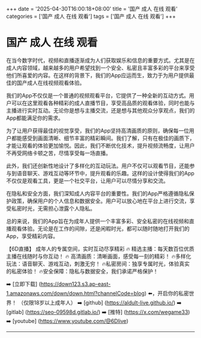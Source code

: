 +++
date = '2025-04-30T16:00:18+08:00'
title = '国产 成人 在线 观看'
categories = ['国产 成人 在线 观看']
tags = ['国产 成人 在线 观看']
+++

# 国产 成人 在线 观看

在当今数字时代，视频和直播逐渐成为人们获取娱乐和信息的重要方式。尤其是在成人内容领域，越来越多的用户希望找到一个安全、私密且丰富多彩的平台来享受他们所喜爱的内容。在这样的背景下，我们的App应运而生，致力于为用户提供最佳的国产成人在线视频观看体验。

我们的App不仅仅是一个普通的视频观看平台，它提供了一种全新的互动方式。用户可以在这里观看各种精彩的成人直播节目，享受高品质的观看体验，同时也能与主播进行实时互动。无论你是想与主播交流，还是想与其他观众分享观点，我们的App都能满足你的需求。

为了让用户获得最佳的视觉享受，我们的App坚持高清画质的原则，确保每一位用户都能感受到画面清晰、细节丰富的精彩瞬间。我们了解，只有在极佳的画质下，才能让观看的体验更加愉悦。因此，我们不断优化技术，提升视频流畅度，让用户不再受网络卡顿之苦，尽情享受每一场直播。

此外，我们还创新性地设计了多样化的互动玩法。用户不仅可以观看节目，还能参与到语音聊天、游戏互动等环节中，提升观看的乐趣。这样的设计使得我们的App不仅仅是观看工具，更是一个社交平台，让用户可以尽情分享和交流。

在隐私和安全方面，我们深知成人内容平台的重要性。我们的App严格遵循隐私保护政策，确保用户的个人信息和数据安全。用户可以放心地在平台上进行交流，享受私密时光，无需担心泄露个人隐私。

总的来说，我们的App旨在为成年人提供一个丰富多彩、安全私密的在线视频和直播观看体验。无论是在工作的间隙，还是闲暇时光，都可以随时随地打开我们的App，享受精彩内容。

【6D直播】
成年人的专属空间，实时互动尽享精彩
🔥 精选主播：每天数百位优质主播在线随时与你互动！
🔥 高清画质：清晰画面，感受每一刻的精彩！
🔥多样化玩法：语音聊天、游戏互动，刺激无穷！
🔥私密房间：独享专属时光，体验真实的私密体验！
🔥安全保障：隐私与数据安全，我们承诺严格保护！

➡️ [立即下载] (https://down123.s3.ap-east-1.amazonaws.com/down/down.html?channelCode=blog) ⬅️，开启你的私密世界！
（仅限18岁以上成年人）
➡️ [github] (https://aldult-live.github.io/)
➡️ [gitlab] (https://seo-09598d.gitlab.io/)
➡️ [推特] (https://x.com/wegame33)
➡️ [youtube] (https://www.youtube.com/@6Dlive)

---
